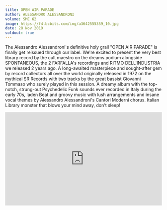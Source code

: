 ```yaml
---
title: OPEN AIR PARADE
author: ALESSANDRO ALESSANDRONI
volume: SME 62
image: https://f4.bcbits.com/img/a3642555359_10.jpg
date: 28 Nov 2019
soldout: true
---
```

The Alessandro Alessandroni's definitive holy grail "OPEN AIR PARADE" is finally get reissued through our label. We're excited to present the very best library record by the cult maestro on the dreams podium 
alongside SPONTANEOUS, the 2 FARFALLA's recordings and RITMO DELL'INDUSTRIA we released 2 years ago. A long-awaited masterpiece and sought-after gem by record collectors all over the world originally released in 1972 on the mythical SR Records with two tracks by the great bassist Giovanni Tommaso who surely played in this session. A dreamy album with the top-notch, strung-out Psychedelic Funk sounds ever recorded in Italy during the early 70s, laden Beat and groovy music with lush arrangements and insane vocal themes by Alessandro Alessandroni's Cantori Moderni chorus. Italian Library monster that blows your mind away, don't sleep!

<iframe width="100%" height="300" scrolling="no" frameborder="no" allow="autoplay" src="https://w.soundcloud.com/player/?url=https%3A//api.soundcloud.com/tracks/715049926&color=%23ff5500&auto_play=false&hide_related=false&show_comments=true&show_user=true&show_reposts=false&show_teaser=true&visual=true"></iframe>